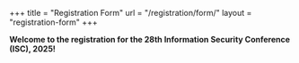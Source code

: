 +++
title = "Registration Form"
url = "/registration/form/"
layout = "registration-form"
+++

**Welcome to the registration for the 28th Information Security Conference (ISC), 2025!**
